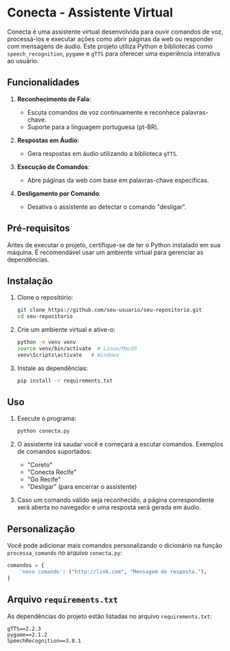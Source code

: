 # Conecta - Assistente Virtual

Conecta é uma assistente virtual desenvolvida para ouvir comandos de voz, processá-los e executar ações como abrir páginas da web ou responder com mensagens de áudio. Este projeto utiliza Python e bibliotecas como `speech_recognition`, `pygame` e `gTTS` para oferecer uma experiência interativa ao usuário.

## Funcionalidades

1. **Reconhecimento de Fala**:
   - Escuta comandos de voz continuamente e reconhece palavras-chave.
   - Suporte para a linguagem portuguesa (pt-BR).

2. **Respostas em Áudio**:
   - Gera respostas em áudio utilizando a biblioteca `gTTS`.

3. **Execução de Comandos**:
   - Abre páginas da web com base em palavras-chave específicas.

4. **Desligamento por Comando**:
   - Desativa o assistente ao detectar o comando "desligar".

## Pré-requisitos

Antes de executar o projeto, certifique-se de ter o Python instalado em sua máquina. É recomendável usar um ambiente virtual para gerenciar as dependências.

## Instalação

1. Clone o repositório:
   ```bash
   git clone https://github.com/seu-usuario/seu-repositorio.git
   cd seu-repositorio
   ```

2. Crie um ambiente virtual e ative-o:
   ```bash
   python -m venv venv
   source venv/bin/activate  # Linux/MacOS
   venv\Scripts\activate   # Windows
   ```

3. Instale as dependências:
   ```bash
   pip install -r requirements.txt
   ```

## Uso

1. Execute o programa:
   ```bash
   python conecta.py
   ```

2. O assistente irá saudar você e começará a escutar comandos. Exemplos de comandos suportados:
   - "Coreto"
   - "Conecta Recife"
   - "Go Recife"
   - "Desligar" (para encerrar o assistente)

3. Caso um comando válido seja reconhecido, a página correspondente será aberta no navegador e uma resposta será gerada em áudio.

## Personalização

Você pode adicionar mais comandos personalizando o dicionário na função `processa_comando` no arquivo `conecta.py`:
```python
comandos = {
    'novo comando': ("http://link.com", "Mensagem de resposta."),
}
```

## Arquivo `requirements.txt`

As dependências do projeto estão listadas no arquivo `requirements.txt`:
```
gTTS==2.2.3
pygame==2.1.2
SpeechRecognition==3.8.1
```
